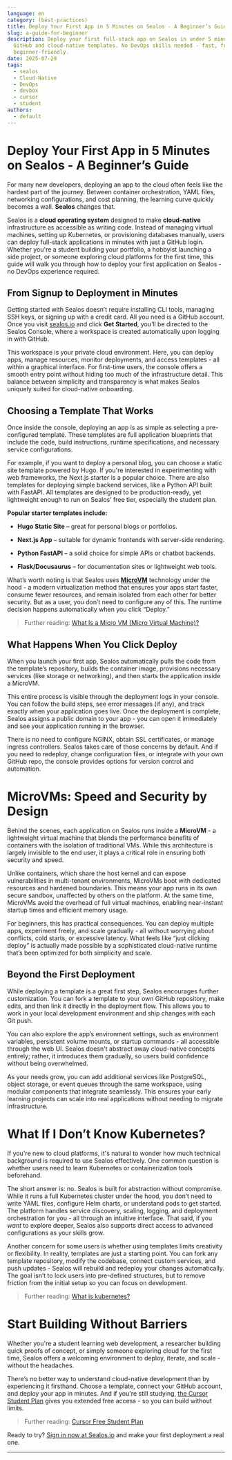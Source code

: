 ```yaml
---
language: en
category: (best-practices)
title: Deploy Your First App in 5 Minutes on Sealos - A Beginner’s Guide
slug: a-guide-for-beginner
description: Deploy your first full-stack app on Sealos in under 5 minutes using
  GitHub and cloud-native templates. No DevOps skills needed - fast, free, and
  beginner-friendly.
date: 2025-07-29
tags:
  - sealos
  - Cloud-Native
  - DevOps
  - devbox
  - cursor
  - student
authors:
  - default
---
```

# Deploy Your First App in 5 Minutes on Sealos - A Beginner’s Guide

For many new developers, deploying an app to the cloud often feels like the hardest part of the journey. Between container orchestration, YAML files, networking configurations, and cost planning, the learning curve quickly becomes a wall. **Sealos** changes that.

Sealos is a **cloud operating system** designed to make **cloud-native** infrastructure as accessible as writing code. Instead of managing virtual machines, setting up Kubernetes, or provisioning databases manually, users can deploy full-stack applications in minutes with just a GitHub login. Whether you're a student building your portfolio, a hobbyist launching a side project, or someone exploring cloud platforms for the first time, this guide will walk you through how to deploy your first application on Sealos - no DevOps experience required.

## From Signup to Deployment in Minutes

Getting started with Sealos doesn’t require installing CLI tools, managing SSH keys, or signing up with a credit card. All you need is a GitHub account. Once you visit [sealos.io](https://sealos.io) and click **Get Started**, you’ll be directed to the Sealos Console, where a workspace is created automatically upon logging in with GitHub.

This workspace is your private cloud environment. Here, you can deploy apps, manage resources, monitor deployments, and access templates - all within a graphical interface. For first-time users, the console offers a smooth entry point without hiding too much of the infrastructure detail. This balance between simplicity and transparency is what makes Sealos uniquely suited for cloud-native onboarding.

## Choosing a Template That Works

Once inside the console, deploying an app is as simple as selecting a pre-configured template. These templates are full application blueprints that include the code, build instructions, runtime specifications, and necessary service configurations.

For example, if you want to deploy a personal blog, you can choose a static site template powered by Hugo. If you're interested in experimenting with web frameworks, the Next.js starter is a popular choice. There are also templates for deploying simple backend services, like a Python API built with FastAPI. All templates are designed to be production-ready, yet lightweight enough to run on Sealos’ free tier, especially the student plan.

**Popular starter templates include:**

-   **Hugo Static Site** – great for personal blogs or portfolios.
    
-   **Next.js App** – suitable for dynamic frontends with server-side rendering.
    
-   **Python FastAPI** – a solid choice for simple APIs or chatbot backends.
    
-   **Flask/Docusaurus** – for documentation sites or lightweight web tools.
    

What’s worth noting is that Sealos uses **[MicroVM](https://sealos.io/blog/what-is-microvm)** technology under the hood - a modern virtualization method that ensures your apps start faster, consume fewer resources, and remain isolated from each other for better security. But as a user, you don’t need to configure any of this. The runtime decision happens automatically when you click “Deploy.”

> Further reading: [What Is a Micro VM (Micro Virtual Machine)?](https://sealos.io/blog/what-is-microvm)

## What Happens When You Click Deploy

When you launch your first app, Sealos automatically pulls the code from the template’s repository, builds the container image, provisions necessary services (like storage or networking), and then starts the application inside a MicroVM.

This entire process is visible through the deployment logs in your console. You can follow the build steps, see error messages (if any), and track exactly when your application goes live. Once the deployment is complete, Sealos assigns a public domain to your app - you can open it immediately and see your application running in the browser.

There is no need to configure NGINX, obtain SSL certificates, or manage ingress controllers. Sealos takes care of those concerns by default. And if you need to redeploy, change configuration files, or integrate with your own GitHub repo, the console provides options for version control and automation.

# MicroVMs: Speed and Security by Design

Behind the scenes, each application on Sealos runs inside a **MicroVM** - a lightweight virtual machine that blends the performance benefits of containers with the isolation of traditional VMs. While this architecture is largely invisible to the end user, it plays a critical role in ensuring both security and speed.

Unlike containers, which share the host kernel and can expose vulnerabilities in multi-tenant environments, MicroVMs boot with dedicated resources and hardened boundaries. This means your app runs in its own secure sandbox, unaffected by others on the platform. At the same time, MicroVMs avoid the overhead of full virtual machines, enabling near-instant startup times and efficient memory usage.

For beginners, this has practical consequences. You can deploy multiple apps, experiment freely, and scale gradually - all without worrying about conflicts, cold starts, or excessive latency. What feels like “just clicking deploy” is actually made possible by a sophisticated cloud-native runtime that’s been optimized for both simplicity and scale.

## Beyond the First Deployment

While deploying a template is a great first step, Sealos encourages further customization. You can fork a template to your own GitHub repository, make edits, and then link it directly in the deployment flow. This allows you to work in your local development environment and ship changes with each Git push.

You can also explore the app’s environment settings, such as environment variables, persistent volume mounts, or startup commands - all accessible through the web UI. Sealos doesn't abstract away cloud-native concepts entirely; rather, it introduces them gradually, so users build confidence without being overwhelmed.

As your needs grow, you can add additional services like PostgreSQL, object storage, or event queues through the same workspace, using modular components that integrate seamlessly. This ensures your early learning projects can scale into real applications without needing to migrate infrastructure.

# What If I Don’t Know Kubernetes?

If you're new to cloud platforms, it's natural to wonder how much technical background is required to use Sealos effectively. One common question is whether users need to learn Kubernetes or containerization tools beforehand.

The short answer is: no. Sealos is built for abstraction without compromise. While it runs a full Kubernetes cluster under the hood, you don’t need to write YAML files, configure Helm charts, or understand pods to get started. The platform handles service discovery, scaling, logging, and deployment orchestration for you - all through an intuitive interface. That said, if you _want_ to explore deeper, Sealos also supports direct access to advanced configurations as your skills grow.

Another concern for some users is whether using templates limits creativity or flexibility. In reality, templates are just a starting point. You can fork any template repository, modify the codebase, connect custom services, and push updates - Sealos will rebuild and redeploy your changes automatically. The goal isn’t to lock users into pre-defined structures, but to remove friction from the initial setup so you can focus on development.

> Further reading: [What is kubernetes?](https://sealos.io/blog/what-is-kubernetes)

# Start Building Without Barriers

Whether you're a student learning web development, a researcher building quick proofs of concept, or simply someone exploring cloud for the first time, Sealos offers a welcoming environment to deploy, iterate, and scale - without the headaches.

There’s no better way to understand cloud-native development than by experiencing it firsthand. Choose a template, connect your GitHub account, and deploy your app in minutes. And if you're still studying, [the Cursor Student Plan](https://sealos.io/blog/cursor-free-for-students) gives you extended free access - so you can build without limits.

> Further reading: [Cursor Free Student Plan](https://sealos.io/blog/cursor-free-for-students)

Ready to try? 
[Sign in now at Sealos.io](https://sealos.io) and make your first deployment a real one.

  

  

  

----------
